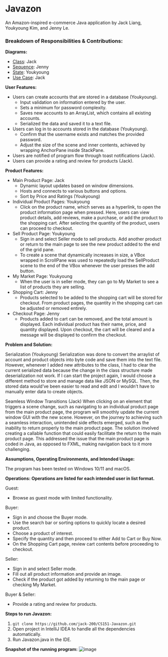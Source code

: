 # Javazon

An Amazon-inspired e-commerce Java application by Jack Liang, Youkyoung Kim, and Jenny Le.

### Breakdown of Responsibilities & Contributions:

**Diagrams:**

- [Class](diagrams/JavazonClassDiagram.png): Jack
- [Sequence](diagrams/JavazonSequenceDiagram.pdf): Jenny
- [State](diagrams/JavazonStateDiagram.pdf): Youkyoung
- [Use Case](diagrams/JavazonUseCaseDiagram.pdf): Jack

**User Features:**

- Users can create accounts that are stored in a database (Youkyoung).
    - Input validation on information entered by the user.
    - Sets a minimum for password complexity.
    - Saves new accounts to an ArrayList, which contains all existing accounts.
    - Serialized the data and saved it to a text file.
- Users can log in to accounts stored in the database (Youkyoung).
    - Confirm that the username exists and matches the provided password.
    - Adjust the size of the scene and inner contents, achieved by wrapping AnchorPane inside StackPane.
- Users are notified of program flow through toast notifications (Jack).
- Users can provide a rating and review for products (Jack).

**Product Features:**

- Main Product Page: Jack
    - Dynamic layout updates based on window dimensions.
    - Hosts and connects to various buttons and options.
    - Sort by Price and Ratings (Youkyoung)
- Individual Product Pages: Youkyoung
    - Click on the product name, which serves as a hyperlink, to open the product information page when pressed. Here,
      users can view product details, add reviews, make a purchase, or add the product to the shopping cart. After
      selecting the quantity of the product, users can proceed to checkout.
- Sell Product Page: Youkyoung
    - Sign in and select Seller mode to sell products. Add another product or return to the main page to see the new
      product added to the end of the grid pane.
    - To create a scene that dynamically increases in size, a VBox wrapped in ScrollPane was used to repeatedly load
      the SellProduct scene to the end of the VBox whenever the user presses the add button.
- My Market Page: Youkyoung
    - When the user is in seller mode, they can go to My Market to see a list of products they are selling.
- Shopping Cart: Jenny
    - Products selected to be added to the shopping cart will be stored for checkout. From product pages, the quantity
      in the shopping cart can be adjusted or removed entirely.
- Checkout Page: Jenny
    - Products added to cart can be removed, and the total amount is displayed. Each individual product has their name,
      price, and quantity displayed. Upon checkout, the cart will be cleared and a message will be displayed to confirm
      the checkout.

**Problem and Solution:**

Serialization (Youkyoung)
Serialization was done to convert the arraylist of account and product objects into byte code and save them into the
text file. However, whenever I added new attributes to the class, I had to clear the current serialized data because the
change in the class structure made deserialization not work. If I can start the project again, I would choose a
different method to store and manage data like JSON or MySQL. Then, the stored data would’ve been easier to read and
edit and I wouldn’t have to manually enter data to create objects.

Seamless Window Transitions (Jack)
When clicking on an element that triggers a scene change, such as navigating to an individual product page from the main
product page, the program will smoothly update the current window GUI with the new scene. However, on the journey to
achieving such a seamless interaction, unintended side effects emerged, such as the inability to return properly to the
main product page. The solution involved creating a callable function that could easily facilitate the return to the
main product page. This addressed the issue that the main product page is coded in Java, as opposed to FXML, making
navigation back to it more challenging.

**Assumptions, Operating Environments, and Intended Usage:**

The program has been tested on Windows 10/11 and macOS.

**Operations: Operations are listed for each intended user in list format.**

Guest:

- Browse as guest mode with limited functionality.

Buyer:

- Sign in and choose the Buyer mode.
- Use the search bar or sorting options to quickly locate a desired product.
- Choose a product of interest.
- Specify the quantity and then proceed to either Add to Cart or Buy Now.
- On the Shopping Cart page, review cart contents before proceeding to checkout.

Seller:

- Sign in and select Seller mode.
- Fill out all product information and provide an image.
- Check if the product got added by returning to the main page or checking My Market.

Buyer & Seller:

- Provide a rating and review for products.

**Steps to run Javazon:**

1. `git clone https://github.com/jack-200/CS151-Javazon.git`
2. Open project in IntelliJ IDEA to handle all the dependencies automatically.
3. Run Javazon.java in the IDE.

**Snapshot of the running program:**
![image](https://github.com/jack-200/CS151-Javazon/assets/86848773/bc6b422b-9412-47ab-86ab-4b54e84e60ee)
